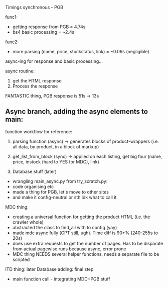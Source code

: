 Timings
synchronous - PGB

func1:
+ getting response from PGB = 4.74s
+ bs4 basic processing = ~2.4s

func2:
+ more parsing (name, price, stockstatus, link) = ~0.09s (negligible)

async-ing for response and basic processing...

async routine:
1. get the HTML response
2. Process the response

FANTASTIC thing, PGB response is 51s -> 13s

## Async branch, adding the async elements to main:

function workflow for reference:

1. parsing function (async) -> generates blocks of product-wrappers (i.e. all data, by product, in a block of markup)

2. get_list_from_block (sync) -> applied on each listing, get big four (name, price, instock (hard to YES for MDC), link)
3. Database stuff (later)

- wrangling main_async.py from try_scratch.py:
- code organising etc
- made a thing for PGB, let's move to other sites
- and make it config-neutral or sth idk what to call it

MDC thing:
- creating a universal function for getting the product HTML (i.e. the crawler whole)
- abstracted the class to find_all with to config (yay)
- made mdc async fully (GPT still, ugh). Time diff is 90+% (240-255s to 20s)
- does use extra requests to get the number of pages. Has to be disparate from actual pagewise runs because async, error prone
- MDC thing NEEDS several helper functions, needs a separate file to be scripted

ITD thing: later
Database adding: final step

- main function call - integrating MDC+PGB stuff